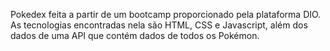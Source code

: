 Pokedex feita a partir de um bootcamp proporcionado pela plataforma DIO. As tecnologias encontradas nela são HTML, CSS e Javascript, além dos dados de uma API que contém dados de todos os Pokémon.
